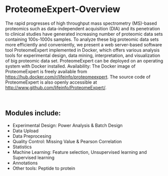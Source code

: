 # ProteomeExpert-Overview

The rapid progresses of high throughput mass spectrometry (MS)-based proteomics such as data-independent acquisition (DIA) and its penetration to clinical studies have generated increasing number of proteomic data sets containing 100s-1000s samples. To analyze these big proteomic data sets more efficiently and conveniently, we present a web server-based software tool ProteomeExpert implemented in Docker, which offers various analysis tools for experimental design, data mining, interpretation, and visualization of big proteomic data set. ProteomeExpert can be deployed on an operating system with Docker installed.
Availability: The Docker image of ProteomeExpert is freely available from https://hub.docker.com/r/lifeinfo/proteomeexpert. The source code of ProteomeExpert is also openly accessible at http://www.github.com/lifeinfo/ProteomeExpert/.

<br />

## Modules include:

- Experimental Design: Power Analysis & Batch Design
- Data Upload
- Data Preprocesing
- Quality Control: Missing Value & Pearson Correlation
- Statistics
- Machine Learning: Feature selection, Unsupervised learning and Supervised learning
- Annotations
- Other tools: Peptide to protein
